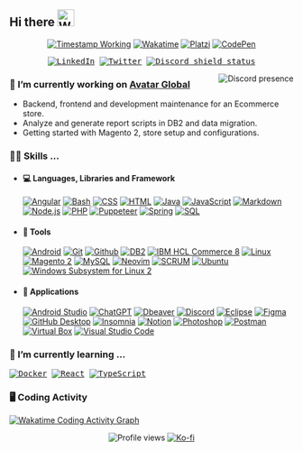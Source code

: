 <!-- 🟥 SMALL SHIELD/BADGE USED IN THIS DOCUMENT 🟥 -->
<!-- https://shields.io/ - Basic and original shields (icons name https://simpleicons.org/) -->
<!-- https://wakatime.com/share/badges - Wakatime -->
<!-- https://github.com/DenverCoder1/custom-icon-badges - More icons and upload your icons -->
<!-- https://github.com/antonkomarev/github-profile-views-counter - Profile views -->
<!-- Timestamp in shield.io: https://github.com/badges/shields/issues/749-->
<!-- How to make a shield.io badge with just a logo in the left side?: https://stackoverflow.com/questions/62155899/how-to-make-a-shield-io-badge-with-just-a-logo-in-the-left-side/63705827#63705827 -->

<h2>
  <span>Hi there</span>
  <!-- Microsoft animated emojis: https://github.com/Tarikul-Islam-Anik/Animated-Fluent-Emojis -->
  <img src="https://raw.githubusercontent.com/Tarikul-Islam-Anik/Animated-Fluent-Emojis/master/Emojis/Hand%20gestures/Waving%20Hand.png" alt="Waving Hand" width="30" />
</h2>

<p align=center>
<a href="https://www.linkedin.com/in/cabos-manuel/"><img alt="Timestamp Working" src="https://custom-icon-badges.demolab.com/date/1633093200?colorB=42b883&label=working&logo=computer&logoColor=white"></a>
<a href="https://wakatime.com/@CabosManuel"><img alt="Wakatime" src="https://wakatime.com/badge/user/9e0548e0-ba44-4650-b0f1-5ece84453209.svg"></a>
<a href="https://platzi.com/p/CabosManuel"><img alt="Platzi" src="https://img.shields.io/badge/Platzi-@CabosManuel-09e989?logo=platzi&logoColor=09e989"></a>
<a href="https://codepen.io/cabosmanuel"><img alt="CodePen" src="https://img.shields.io/badge/CodePen-white?logo=codepen&logoColor=black"></a>
</p>

<p align=center>
<kbd>
<a href="https://www.linkedin.com/in/cabos-manuel/"><img  alt="LinkedIn" src="https://img.shields.io/badge/LinkedIn-blue?logo=Linkedin&logoColor=white"></a>
<a href="https://twitter.com/kboss_mc"><img alt="Twitter" src="https://img.shields.io/badge/%40kboss_mc-1DA1F2?logo=twitter&logoColor=white"></a>
<!-- Small badge Discord status (also works for servers) - https://github.com/gitlimes/discord-md-badge -->
<a href="https://discordapp.com/users/295729338933051404"><img alt="Discord shield status" src="https://dcbadge.limes.pink/api/shield/295729338933051404?style=flat&theme=discord-inverted"></a>
</kbd>
</p>

<!-- RIGHT CONTENT DISCORD PRESENCE --------------- -->
<!-- https://github.com/Zyplos/discord-readme-badge -->
<a href="https://discordapp.com/users/295729338933051404"><img align=right alt="Discord presence" src="https://discord-readme-badge.vercel.app/api?id=295729338933051404"></a>


<!-- LEFT CONTENT TEXT ---------------------------- -->
<!-- Currently working ============================================ -->
### 🔭 I’m currently working on **[Avatar Global](https://www.linkedin.com/company/avatar-global/posts/?feedView=all)**
- Backend, frontend and development maintenance for an Ecommerce store.
- Analyze and generate report scripts in DB2 and data migration.
- Getting started with Magento 2, store setup and configurations.

<!-- Skills ======================================================= -->
### 👨‍💻 Skills ...
- #### 💻 Languages, Libraries and Framework
  [![Angular](https://img.shields.io/badge/Angular-c3002f.svg?logo=angular&logoColor=white)](#)
  [![Bash](https://img.shields.io/badge/Bash-121011.svg?logo=gnu-bash&logoColor=white)](#)
  [![CSS](https://img.shields.io/badge/CSS-1572B6.svg?logo=css3&logoColor=white)](https://github.com/search?q=user%3ACabosManuel+language%3Acss)
  [![HTML](https://img.shields.io/badge/HTML-E34F26.svg?logo=html5&logoColor=white)](https://github.com/search?q=user%3ACabosManuel+language%3Ahtml)
  [![Java](https://custom-icon-badges.demolab.com/badge/Java-ed2025.svg?logo=java&logoColor=white)](https://github.com/search?q=user%3ACabosManuel+language%3Ajava&type=repositories)
  [![JavaScript](https://img.shields.io/badge/JavaScript-F7DF1E.svg?logo=javascript&logoColor=black)](https://github.com/search?q=user%3ACabosManuel+language%3Ajavascript&type=repositories)
  [![Markdown](https://img.shields.io/badge/Markdown-000000.svg?logo=markdown&logoColor=white)](https://github.com/search?q=user%3ACabosManuel+language%3Amarkdown)
  [![Node.js](https://img.shields.io/badge/Node.js-3d3f34.svg?logo=node.js&logoColor=43853D)](#)
  [![PHP](https://img.shields.io/badge/PHP-777BB4.svg?logo=php&logoColor=white)](https://github.com/search?q=user%3ACabosManuel+language%3Aphp&type=repositories)
  [![Puppeteer](https://img.shields.io/badge/Puppeteer-40B5A4.svg?logo=puppeteer&logoColor=white)](#)
  [![Spring](https://img.shields.io/badge/Spring-6db33f.svg?logo=spring&logoColor=white)](https://github.com/search?q=user%3ACabosManuel+topic%3Aspring&type=repositories)
  [![SQL](https://custom-icon-badges.demolab.com/badge/SQL-025E8C.svg?logo=database&logoColor=white)](https://github.com/search?q=user%3ACabosManuel+language%3Asql)
  <!-- [![TypeScript](https://img.shields.io/badge/TypeScript-007ACC.svg?logo=typescript&logoColor=white)](#) -->

- #### 🧰 Tools
  [![Android](https://img.shields.io/badge/Android-3DDC84?logo=android&logoColor=white)](#)
  [![Git](https://img.shields.io/badge/Git-e96228.svg?logo=git&logoColor=white)](#)
  [![Github](https://img.shields.io/badge/Github-0d1117.svg?logo=github&logoColor=white)](https://github.com/CabosManuel)
  [![DB2](https://custom-icon-badges.demolab.com/badge/IBM-DB2-green.svg?logo=database&logoColor=white)](#)
  [![IBM HCL Commerce 8](https://custom-icon-badges.demolab.com/badge/IBM-HCL_Commerce_8-blue.svg?logo=globe&logoColor=white)](#)
  [![Linux](https://img.shields.io/badge/Linux-273e6c.svg?logo=linux&logoColor=white)](#)
  [![Magento 2](https://img.shields.io/badge/Magento_2-EE672F?logo=magento&logoColor=white)](#)
  [![MySQL](https://img.shields.io/badge/MySQL-00618a.svg?logo=mysql&logoColor=white&labelColor=e48e00)](https://github.com/search?q=user%3ACabosManuel+topic%3Amysql&type=repositories)
  [![Neovim](https://img.shields.io/badge/Neovim-2a6793?logo=neovim&logoColor=539940)](#)
  [![SCRUM](https://custom-icon-badges.demolab.com/badge/SCRUM-10697c.svg?logo=project&logoColor=white)](https://drive.google.com/file/d/1AUhKRU0Saz4F4Kh2_8qX1B-y1Inea0md/view?usp=sharing)
  [![Ubuntu](https://img.shields.io/badge/Ubuntu-dc532a.svg?logo=ubuntu&logoColor=white)](#)
  [![Windows Subsystem for Linux 2](https://img.shields.io/badge/WSL_2-FCC624.svg?logo=linux&logoColor=black)](#)

- #### 🔧 Applications
  [![Android Studio](https://img.shields.io/badge/Android%20Studio-008678.svg?logo=android-studio&logoColor=white)](https://github.com/search?q=user%3ACabosManuel+topic%3Aandroid&type=repositories)
  [![ChatGPT](https://img.shields.io/badge/ChatGPT-70a597.svg?logo=openai&logoColor=white)](#)
  [![Dbeaver](https://custom-icon-badges.demolab.com/badge/Dbeaver-51afb5.svg?logo=dbeaver&labelColor=836d5e)](#)
  [![Discord](https://img.shields.io/badge/-Discord-5865F2.svg?logo=discord&logoColor=white)](https://discordapp.com/users/295729338933051404)
  [![Eclipse](https://img.shields.io/badge/Eclipse-2b1e52.svg?logo=eclipse&logoColor=2b1e52&labelColor=orange)](#)
  [![Figma](https://img.shields.io/badge/Figma-e6491c.svg?logo=figma&logoColor=white)](#)
  [![GitHub Desktop](https://img.shields.io/badge/GitHub%20Desktop-8034A9.svg?logo=github&logoColor=white)](#)
  [![Insomnia](https://img.shields.io/badge/Insomnia-5700ce.svg?logo=insomnia&logoColor=white)](#)
  [![Notion](https://img.shields.io/badge/Notion-white.svg?logo=notion&logoColor=black)](#)
  [![Photoshop](https://custom-icon-badges.demolab.com/badge/Photoshop-00bff2.svg?logo=photoshop)](#)
  [![Postman](https://img.shields.io/badge/Postman-FF6C37?logo=postman&logoColor=white)](#)
  [![Virtual Box](https://img.shields.io/badge/Virtual_Box-1c3b62.svg?logo=virtualbox&logoColor=white)](#)
  [![Visual Studio Code](https://img.shields.io/badge/Visual%20Studio%20Code-0078d7.svg?logo=visual-studio-code&logoColor=white)](#)

<!-- Currently learning ========================================= -->
<h3>🌱 I’m currently learning ...</h3>
<p>
<kbd>
  <a href="#"><img alt="Docker" src="https://img.shields.io/badge/Docker-1e63ee?logo=docker&logoColor=white"></a>
  <!-- <a href="#"><img alt="" src="https://custom-icon-badges.demolab.com/badge/Elasticsearch-04bcb4.svg?logo=elasticsearch-color&labelColor=343444"></a> -->
  <a href="https://github.com/search?q=user%3ACabosManuel+topic%3Areact&type=repositories"><img alt="React" src="https://img.shields.io/badge/React-20232a.svg?logo=react&logoColor=61DAFB"></a>
  <a href="#"><img alt="TypeScript" src="https://img.shields.io/badge/TypeScript-3178C6?logo=typescript&logoColor=white"></a>
</kbd>
</p>

<!-- Games -->
<!--
<span>
<a href="#"><img alt="Rocket League" align=right src="https://custom-icon-badges.demolab.com/badge/Rocket_League-Diamond_II-23d6f2.svg?logo=rocket-league&labelColor=003a91"></a>
<br>
<a href="#"><img alt="Apex Legends" align=right src="https://custom-icon-badges.demolab.com/badge/Apex_Legends-Bronze-674d39.svg?logo=apex&labelColor=black"></a>
<br>
<a href="#"><img alt="Minecraft" align=right src="https://custom-icon-badges.demolab.com/badge/Minecraft-825c3f.svg?logo=minecraft-block&labelColor=4e9c32"></a>
</span>
-->

<!-- Wakatime Graphs -->
### 🖥️ Coding Activity
[![Wakatime Coding Activity Graph](https://wakatime.com/share/@CabosManuel/b7f49050-60b0-487d-85ab-6239a165ef0c.png)](https://wakatime.com/@CabosManuel)

<!-- PROFILE VIEWS ################################################## -->
<p align=center>
  <img alt="Profile views" src="https://komarev.com/ghpvc/?username=CabosManuel&color=42b883">
  <a href="https://ko-fi.com/kbossmc"><img alt="Ko-fi" src="https://img.shields.io/badge/buy_me_a_coffee-ff5f5f?logo=ko-fi&logoColor=white"></a>
</p>

<!-- Tricks Github README -->
<!-- https://notes.aliciasykes.com/36402/github-markdown-tricks -->
<!-- https://grantwinney.com/cool-markdown-tricks-for-github/ -->
